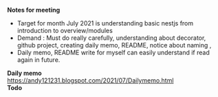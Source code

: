<p><strong>Notes for meeting</strong></p>
<ul>
<li>Target for month July 2021  is understanding basic nestjs from introduction to overview/modules</li>
<li>Demand : Must do really carefully, understanding about decorator, github project, creating daily memo, README, notice about naming ,</li>
<li>Daily memo, README write for myself can easily understand if  read again in future.</li>
</ul>
<p><strong>Daily memo</strong><br>
<a href="https://andy121231.blogspot.com/2021/07/Dailymemo.html">https://andy121231.blogspot.com/2021/07/Dailymemo.html</a><br>
<strong>Todo</strong></p>

